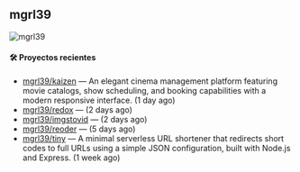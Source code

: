 ## mgrl39 
<p align="left"> <img src="https://komarev.com/ghpvc/?username=mgrbl&label=Profile%20views&color=0e75b6&style=flat" alt="mgrl39" /> </p>












#### 🛠 Proyectos recientes

- [mgrl39/kaizen](https://github.com/mgrl39/kaizen) — An elegant cinema management platform featuring movie catalogs, show scheduling, and booking capabilities with a modern responsive interface. (1 day ago)
- [mgrl39/redox](https://github.com/mgrl39/redox) —  (2 days ago)
- [mgrl39/imgstovid](https://github.com/mgrl39/imgstovid) —  (2 days ago)
- [mgrl39/reoder](https://github.com/mgrl39/reoder) —  (5 days ago)
- [mgrl39/tiny](https://github.com/mgrl39/tiny) —  A minimal serverless URL shortener that redirects short codes to full URLs using a simple JSON configuration, built with Node.js and Express. (1 week ago)




